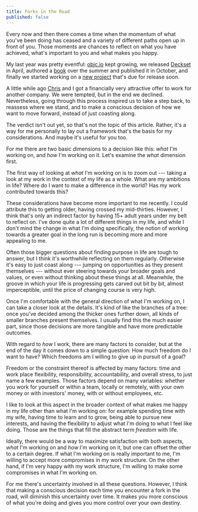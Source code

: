 ```yaml
---
title: Forks in the Road
published: false
---
```


Every now and then there comes a time when the momentum of what you've been doing has ceased and a variety of different paths open up in front of you. Those moments are chances to reflect on what you have achieved, what's important to you and what makes you happy.

My last year was pretty eventful: [objc.io](http://www.objc.io) kept growing, we released [Deckset](http://decksetapp.com) in April, authored a [book](http://www.objc.io/books) over the summer and published it in October, and finally we started working on a [new project](https://twitter.com/getscenery) that's due for release soon.

A little while ago [Chris](https://twitter.com/chriseidhof) and I got a financially very attractive offer to work for another company. We were tempted, but in the end we declined. Nevertheless, going through this process inspired us to take a step back, to reassess where we stand, and to make a conscious decision of how we want to move forward, instead of just coasting along.

The verdict isn't out yet, so that's not the topic of this article. Rather, it's a way for me personally to lay out a framework that's the basis for my considerations. And maybe it's useful for you too.

For me there are two basic dimensions to a decision like this: *what* I'm working on, and *how* I'm working on it. Let's examine the *what* dimension first.

The first way of looking at *what* I'm working on is to zoom out --- taking a look at my work in the context of my life as a whole. What are my ambitions in life? Where do I want to make a difference in the world? Has my work contributed towards this?

These considerations have become more important to me recently. I could attribute this to getting older, having crossed my mid-thirties. However, I think that's only an indirect factor by having 15+ adult years under my belt to reflect on. I've done quite a lot of different things in my life, and while I don't mind the change in what I'm doing specifically, the notion of working towards a greater goal in the long run is becoming more and more appealing to me.

Often those bigger questions about finding purpose in life are tough to answer, but I think it's worthwhile reflecting on them regularly. Otherwise it's easy to just coast along --- jumping on opportunities as they present themselves --- without ever steering towards your broader goals and values, or even without thinking about these things at all. Meanwhile, the groove in which your life is progressing gets carved out bit by bit, almost imperceptible, until the price of changing course is very high.

Once I'm comfortable with the general direction of what I'm working on, I can take a closer look at the details. It's kind of like the branches of a tree: once you've decided among the thicker ones further down, all kinds of smaller branches present themselves. I usually find this the much easier part, since those decisions are more tangible and have more predictable outcomes.

With regard to *how* I work, there are many factors to consider, but at the end of the day it comes down to a simple question: How much freedom do I want to have? Which freedoms am I willing to give up in pursuit of a goal?

Freedom or the constraint thereof is affected by many factors: time and work place flexibility, responsibility, accountability, and overall stress, to just name a few examples. Those factors depend on many variables: whether you work for yourself or within a team, locally or remotely, with your own money or with investors' money, with or without employees, etc.

I like to look at this aspect in the broader context of what makes me happy in my life other than what I'm working on: for example spending time with my wife, having time to learn and to grow, being able to pursue new interests, and having the flexibility to adjust what I'm doing to what I feel like doing. Those are the things that fill the abstract term *freedom* with life.

Ideally, there would be a way to maximize satisfaction with both aspects, *what* I'm working on and *how* I'm working on it, but one can offset the other to a certain degree. If what I'm working on is really important to me, I'm willing to accept more compromises in my work structure. On the other hand, if I'm very happy with my work structure, I'm willing to make some compromises in what I'm working on.

For me there's uncertainty involved in all these questions. However, I think that making a conscious decision each time you encounter a fork in the road, will diminish this uncertainty over time. It makes you more conscious of what you're doing and gives you more control over your own destiny.